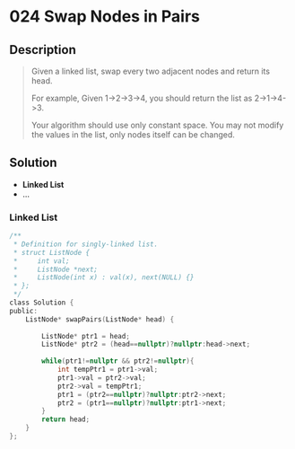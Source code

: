 # 024 Swap Nodes in Pairs

## Description
> Given a linked list, swap every two adjacent nodes and return its head.
> 
> For example,
> Given 1->2->3->4, you should return the list as 2->1->4->3.
> 
> Your algorithm should use only constant space. You may not modify the values 
> in the list, only nodes itself can be changed.

## Solution
- **Linked List**
- ...


### Linked List

```c
/**
 * Definition for singly-linked list.
 * struct ListNode {
 *     int val;
 *     ListNode *next;
 *     ListNode(int x) : val(x), next(NULL) {}
 * };
 */
class Solution {
public:
    ListNode* swapPairs(ListNode* head) {
        
        ListNode* ptr1 = head;
        ListNode* ptr2 = (head==nullptr)?nullptr:head->next;
        
        while(ptr1!=nullptr && ptr2!=nullptr){
            int tempPtr1 = ptr1->val;
            ptr1->val = ptr2->val;
            ptr2->val = tempPtr1;
            ptr1 = (ptr2==nullptr)?nullptr:ptr2->next;
            ptr2 = (ptr1==nullptr)?nullptr:ptr1->next;
        }
        return head;
    }
};
```

